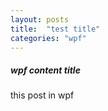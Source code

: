 ```yaml
---
layout: posts
title:  "test title"
categories: "wpf"
---
```


##### wpf content title
this post in wpf 
